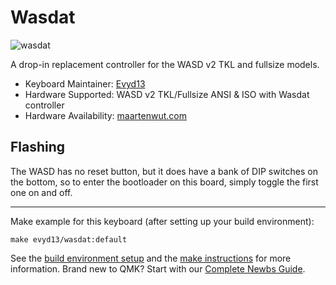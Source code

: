 # Wasdat

![wasdat](https://maartenwut.com/wp-content/uploads/2019/02/by72xkc5-600x600.jpg)

A drop-in replacement controller for the WASD v2 TKL and fullsize models.

* Keyboard Maintainer: [Evyd13](https://github.com/evyd13)
* Hardware Supported: WASD v2 TKL/Fullsize ANSI & ISO with Wasdat controller
* Hardware Availability: [maartenwut.com](https://maartenwut.com/product/wasdat/)

## Flashing

The WASD has no reset button, but it does have a bank of DIP switches on the bottom, so to enter the bootloader on this board, simply toggle the first one on and off.

---

Make example for this keyboard (after setting up your build environment):

    make evyd13/wasdat:default

See the [build environment setup](https://docs.qmk.fm/#/getting_started_build_tools) and the [make instructions](https://docs.qmk.fm/#/getting_started_make_guide) for more information. Brand new to QMK? Start with our [Complete Newbs Guide](https://docs.qmk.fm/#/newbs).
